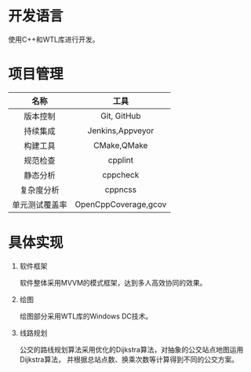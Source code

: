 ﻿# 开发语言

使用C++和WTL库进行开发。

# 项目管理

|      名称      |         工具         |
|:-------------:|:--------------------:|
|    版本控制    |      Git, GitHub     |
|    持续集成    |   Jenkins,Appveyor   |
|    构建工具    |     CMake,QMake     |
|    规范检查    |       cpplint       |
|    静态分析    |       cppcheck      |
|   复杂度分析   |       cppncss       |
| 单元测试覆盖率 | OpenCppCoverage,gcov |

# 具体实现

1. 软件框架

	软件整体采用MVVM的模式框架，达到多人高效协同的效果。

1. 绘图

	绘图部分采用WTL库的Windows DC技术。

1. 线路规划

	公交的路线规划算法采用优化的Dijkstra算法，对抽象的公交站点地图运用Dijkstra算法，
	并根据总站点数、换乘次数等计算得到不同的公交方案。
